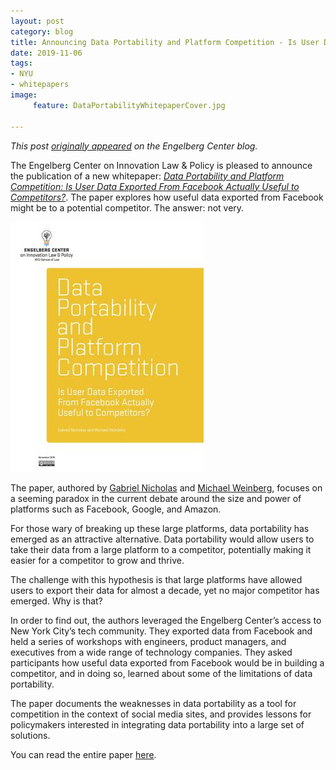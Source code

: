 ```yaml
---
layout: post
category: blog
title: Announcing Data Portability and Platform Competition - Is User Data Exported From Facebook Actually Useful to Competitors?
date: 2019-11-06
tags:
- NYU
- whitepapers
image:
     feature: DataPortabilityWhitepaperCover.jpg

---
```

*This post [originally appeared](https://www.law.nyu.edu/centers/engelberg/news/2019-11-06-Announcing-Data-Portability-and-Platform-Competition) on the Engelberg Center blog.*

The Engelberg Center on Innovation Law & Policy is pleased to announce the publication of a new whitepaper: *[Data Portability and Platform Competition: Is User Data Exported From Facebook Actually Useful to Competitors?](/docs/Data_Portability_and_Platform_Competition_-_Is_User_Data_Exported_From_Facebook_Actually_Useful_to_Competitors.pdf)*.   The paper explores how useful data exported from Facebook might be to a potential competitor.  The answer: not very.

![data portability paper cover](/images/DataPortabilityWhitepaperCover.jpg)

The paper, authored by [Gabriel Nicholas](https://www.law.nyu.edu/centers/engelberg/team/nicholas) and [Michael Weinberg](https://www.law.nyu.edu/centers/engelberg/team/weinberg), focuses on a seeming paradox in the current debate around the size and power of platforms such as Facebook, Google, and Amazon.

For those wary of breaking up these large platforms, data portability has emerged as an attractive alternative.  Data portability would allow users to take their data from a large platform to a competitor, potentially making it easier for a competitor to grow and thrive.

The challenge with this hypothesis is that large platforms have allowed users to export their data for almost a decade, yet no major competitor has emerged.  Why is that?

In order to find out, the authors leveraged the Engelberg Center’s access to New York City’s tech community.  They exported data from Facebook and held a series of workshops with engineers, product managers, and executives from a wide range of technology companies.  They asked participants how useful data exported from Facebook would be in building a competitor, and in doing so, learned about some of the limitations of data portability.

The paper documents the weaknesses in data portability as a tool for competition in the context of social media sites, and provides lessons for policymakers interested in integrating data portability into a large set of solutions.

You can read the entire paper [here](/docs/Data_Portability_and_Platform_Competition_-_Is_User_Data_Exported_From_Facebook_Actually_Useful_to_Competitors.pdf).